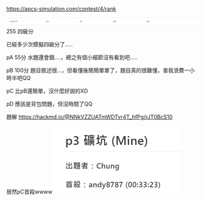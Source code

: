 https://apcs-simulation.com/contest/4/rank

![alt text](image.png)
255 四級分

已經多少次模擬四級分了.....

pA 55分 水題還會錯....，總之有個小細節沒有看到吧.....

pB 100分 題目敘述很...，但看懂後簡簡單單了，題目真的很難懂，害我浪費一小時半吧QQ

pC 比pB還簡單，沒什麼好說的XD

pD 應該是背包問題，但沒時間了QQ


題解
https://hackmd.io/@NNkVZZUATmWDTvr4T_hfPg/rJT0BcS10

居然pC首殺wwww
![alt text](image-1.png)